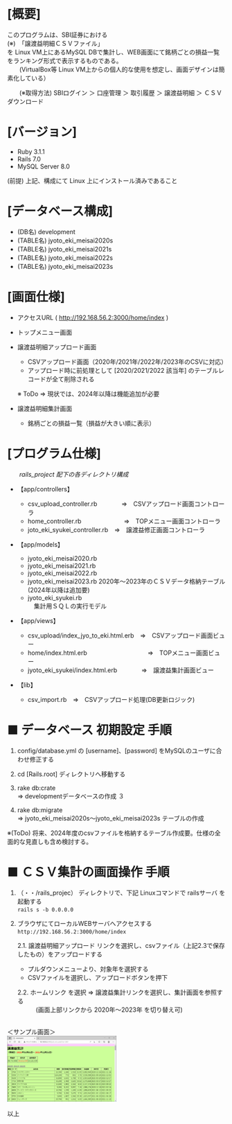 # [概要]

  このプログラムは、SBI証券における  
  (※)　「譲渡益明細ＣＳＶファイル」  
  を Linux VM上にあるMySQL DBで集計し、WEB画面にて銘柄ごとの損益一覧をランキング形式で表示するものである。  
　　(VirtualBox等 Linux VM上からの個人的な使用を想定し、画面デザインは簡素化している）  

　　(※取得方法) SBIログイン ＞ 口座管理 ＞ 取引履歴 ＞ 譲渡益明細 ＞ ＣＳＶダウンロード

# [バージョン]  
  - Ruby 3.1.1  
  - Rails 7.0  
  - MySQL Server 8.0  

  (前提)
   上記、構成にて Linux 上にインストール済みであること


# [データベース構成]  
  - (DB名) development
  - (TABLE名) jyoto_eki_meisai2020s
  - (TABLE名) jyoto_eki_meisai2021s
  - (TABLE名) jyoto_eki_meisai2022s
  - (TABLE名) jyoto_eki_meisai2023s

# [画面仕様]  
  - アクセスURL ( http://192.168.56.2:3000/home/index )
  - トップメニュー画面
  - 譲渡益明細アップロード画面  
    - CSVアップロード画面（2020年/2021年/2022年/2023年のCSVに対応）
    - アップロード時に前処理として [2020/2021/2022 該当年] のテーブルレコードが全て削除される  
    
    ※ ToDo ⇒ 現状では、2024年以降は機能追加が必要

  - 譲渡益明細集計画面
    - 銘柄ごとの損益一覧（損益が大きい順に表示）

# [プログラム仕様]    
　　*rails_project 配下の各ディレクトリ構成* 
   - 【app/controllers】
     - csv_upload_controller.rb　　　　⇒　CSVアップロード画面コントローラ
     - home_controller.rb　　　　　　　⇒　TOPメニュー画面コントローラ
     - joto_eki_syukei_controller.rb　⇒　譲渡益修正画面コントローラ

   - 【app/models】
     - jyoto_eki_meisai2020.rb
     - jyoto_eki_meisai2021.rb
     - jyoto_eki_meisai2022.rb
     - jyoto_eki_meisai2023.rb
      2020年～2023年のＣＳＶデータ格納テーブル (2024年以降は追加要)  
     - jyoto_eki_syukei.rb  
      　集計用ＳＱＬの実行モデル

   - 【app/views】
     - csv_upload/index_jyo_to_eki.html.erb　⇒　CSVアップロード画面ビュー
     - home/index.html.erb　　　　　　　　　　⇒　TOPメニュー画面ビュー
     - jyoto_eki_syukei/index.html.erb　　　　⇒　譲渡益集計画面ビュー

   - 【lib】
     - csv_import.rb　⇒　CSVアップロード処理(DB更新ロジック)


# ■ データベース 初期設定 手順
   1. config/database.yml の [username]、[password] をMySQLのユーザに合わせ修正する  
   2. cd [Rails.root] ディレクトリへ移動する

   3. rake db:crate  
   ⇒ developmentデータベースの作成
   ３
   4. rake db:migrate  
   ⇒ jyoto_eki_meisai2020s～jyoto_eki_meisai2023s テーブルの作成

   ※(ToDo) 将来、2024年度のcsvファイルを格納するテーブル作成要。仕様の全面的な見直しも含め検討する。

# ■ ＣＳＶ集計の画面操作 手順  

  1. （・・/rails_projec） ディレクトリで、下記 Linuxコマンドで railsサーバ を起動する  
  `rails s -b 0.0.0.0`  

  2. ブラウザにてローカルWEBサーバへアクセスする  
  `http://192.168.56.2:3000/home/index`  

      2.1. 譲渡益明細アップロード リンクを選択し、csvファイル（上記2.3で保存したもの）をアップロードする  
      - プルダウンメニューより、対象年を選択する  
      - CSVファイルを選択し、アップロードボタンを押下  

      2.2. ホームリンク を選択 ⇒ 譲渡益集計リンクを選択し、集計画面を参照する  
　　　(画面上部リンクから 2020年～2023年 を切り替え可)  


  <BR>
  ＜サンプル画面＞<BR>  
  <a href="sample_image.png" target="_blank">
  <img src="sample_image.png" alt="サンプル画面" width="50%" height="50%" /></a>
  
  <BR>

以上
